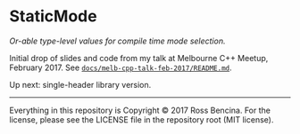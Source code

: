 # StaticMode

*Or-able type-level values for compile time mode selection.*

Initial drop of slides and code from my talk at Melbourne C++ Meetup, February 2017.
See [`docs/melb-cpp-talk-feb-2017/README.md`](docs/melb-cpp-talk-feb-2017/README.md).

Up next: single-header library version.

---
Everything in this repository is Copyright &copy; 2017 Ross Bencina.
For the license, please see the LICENSE file in the repository root (MIT license).
